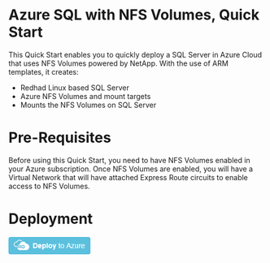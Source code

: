 # Azure SQL with NFS Volumes, Quick Start

This Quick Start enables you to quickly deploy a SQL Server in Azure Cloud that uses NFS Volumes powered by NetApp. With the use of ARM templates, it creates:
- Redhad Linux based SQL Server 
- Azure NFS Volumes and mount targets
- Mounts the NFS Volumes on SQL Server

# Pre-Requisites

Before using this Quick Start, you need to have NFS Volumes enabled in your Azure subscription. Once NFS Volumes are enabled, you will have a Virtual Network that will have attached Express Route circuits to enable access to NFS Volumes. 

# Deployment

<a href="https://portal.azure.com/#create/Microsoft.Template/uri/https%3A%2F%2Fraw.githubusercontent.com%2Fmudash%2Fazure-sql-nfs-quickstart%2FDev%2FSQL_Master_Template.json" target="_blank">
<img src="https://raw.githubusercontent.com/Azure/azure-quickstart-templates/master/1-CONTRIBUTION-GUIDE/images/deploytoazure.png"/>
</a>

